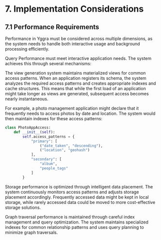 # 7. Implementation Considerations

## 7.1 Performance Requirements

Performance in Yggra must be considered across multiple dimensions, as the system needs to handle both interactive usage and background processing efficiently.

Query Performance must meet interactive application needs. The system achieves this through several mechanisms:

The view generation system maintains materialized views for common access patterns. When an application registers its schema, the system analyzes the required access patterns and creates appropriate indexes and cache structures. This means that while the first load of an application might take longer as views are generated, subsequent access becomes nearly instantaneous.

For example, a photo management application might declare that it frequently needs to access photos by date and location. The system would then maintain indexes for these access patterns:

```python
class PhotoAppAccess:
    def __init__(self):
        self.access_patterns = {
            "primary": [
                ("date_taken", "descending"),
                ("location", "geohash")
            ],
            "secondary": [
                "album",
                "people_tags"
            ]
        }
```

Storage performance is optimized through intelligent data placement. The system continuously monitors access patterns and adjusts storage placement accordingly. Frequently accessed data might be kept in local storage, while rarely accessed data could be moved to more cost-effective storage solutions.

Graph traversal performance is maintained through careful index management and query optimization. The system maintains specialized indexes for common relationship patterns and uses query planning to minimize graph traversals.